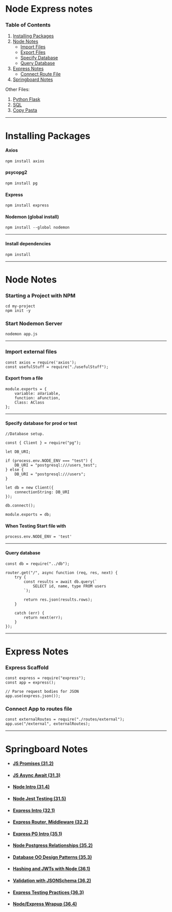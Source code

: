# Node Express notes

### Table of Contents
1. [Installing Packages](#installing-packages)
2. [Node Notes](#node-notes)
    * [Import Files](#import-external-files)
    * [Export Files](#export-from-a-file)
    * [Specify Database](#specify-database-for-prod-or-test)
    * [Query Database](#query-database)
3. [Express Notes](#express-notes)
    * [Connect Route File](#connect-app-to-routes-file)
4. [Springboard Notes](#springboard-notes)

Other Files:
1. [Python Flask](./python_flask)
2. [SQL](./sql)
3. [Copy Pasta](../copy_pasta)
---

# Installing Packages

#### Axios
    npm install axios

#### psycopg2
    npm install pg

#### Express
    npm install express

#### Nodemon (global install)
    npm install --global nodemon

---

#### Install dependencies
    npm install

---

# Node Notes

### Starting a Project with NPM
    cd my-project
    npm init -y

### Start Nodemon Server
    nodemon app.js

---

### Import external files
    const axios = require('axios');
    const usefulStuff = require("./usefulStuff");

#### Export from a file
    module.exports = {
        variable: aVariable,
        function: aFunction,
        Class: AClass
    };

---

#### Specify database for prod or test
    //Database setup.

    const { Client } = require("pg");

    let DB_URI;

    if (process.env.NODE_ENV === "test") {
        DB_URI = "postgresql:///users_test";
    } else {
        DB_URI = "postgresql:///users";
    }

    let db = new Client({
        connectionString: DB_URI
    });

    db.connect();

    module.exports = db;


#### When Testing Start file with
    process.env.NODE_ENV = 'test'

---

#### Query database
    const db = require("../db");

    router.get("/", async function (req, res, next) {
        try {
            const results = await db.query(`
                SELECT id, name, type FROM users
            `);

            return res.json(results.rows);
        }

        catch (err) {
            return next(err);
        }
    });


---

# Express Notes

### Express Scaffold
    const express = require("express");
    const app = express();

    // Parse request bodies for JSON
    app.use(express.json());

### Connect App to routes file
    const externalRoutes = require("./routes/external");
    app.use("/external", externalRoutes);

---

# Springboard Notes

 * #### [JS Promises (31.2)](http://curric.rithmschool.com/springboard/lectures/js-promises/)

* #### [JS Async Await (31.3)](http://curric.rithmschool.com/springboard/lectures/js-async/)

* #### [Node Intro (31.4)](http://curric.rithmschool.com/springboard/lectures/node-intro/)

* #### [Node Jest Testing (31.5)](http://curric.rithmschool.com/springboard/lectures/node-jest-testing/)

* #### [Express Intro (32.1)](http://curric.rithmschool.com/springboard/lectures/express-intro/)

* #### [Express Router, Middleware (32.2)](http://curric.rithmschool.com/springboard/lectures/express-router-middleware/)

* #### [Express PG Intro (35.1)](http://curric.rithmschool.com/springboard/lectures/express-pg-intro/)

* #### [Node Postgress Relationships (35.2)](http://curric.rithmschool.com/springboard/lectures/express-pg-relationships/)

* #### [Database OO Design Patterns (35.3)](http://curric.rithmschool.com/springboard/lectures/express-pg-oo/)

* #### [Hashing and JWTs with Node (36.1)](http://curric.rithmschool.com/springboard/lectures/express-hashing-jwts/)

* #### [Validation with JSONSchema (36.2)](http://curric.rithmschool.com/springboard/lectures/express-api-validation/)

* #### [Express Testing Practices (36.3)](http://curric.rithmschool.com/springboard/lectures/express-testing-practices/)

* #### [Node/Express Wrapup (36.4)](http://curric.rithmschool.com/springboard/lectures/express-wrapup/)